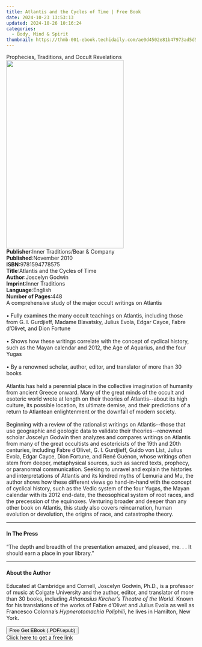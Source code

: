 ```yaml
---
title: Atlantis and the Cycles of Time | Free Book
date: 2024-10-23 13:53:13
updated: 2024-10-26 10:16:24
categories:
  - Body, Mind & Spirit
thumbnail: https://thmb-001-ebook.techidaily.com/ae0d4502e81b47973ad5d50591fa2d65eb26b534a78d3bb5bcb9521cd8e98b9d.jpg
---
```

<main id="book-container">
  <div class="flex flex-col">
    <div class="book-brief flex-1 py-6 px-4 sm:p-6 md:py-10 md:px-8">
      <!-- brief-->
      <div class="book-brief-main">
        Prophecies, Traditions, and Occult Revelations
      </div>
    </div>
    <div
      class="book-meta-info flex-1 grid gap-4 col-start-1 col-end-3 row-start-1 sm:mb-6 sm:grid-cols-4 lg:gap-6 lg:col-start-2 lg:row-end-6 lg:row-span-6 lg:mb-0"
    >
      <div
        class="book-meta-info-left place-content-center mt-4 p-4 text-sm leading-6 col-start-2 col-span-2 dark:text-slate-400"
      >
        <img
          class="w-full h-500 object-cover rounded-lg sm:h-255 sm:col-span-2 lg:col-span-full"
          src="https://img-001-ebook.techidaily.com/7766d7871c8f5811b8a45aeaf11ea25de413d04b52a5b81a13745c67a29ba610.jpg"
          alt=""
          width="312"
          height="500"
        />
      </div>
      <div
        class="book-meta-info-right mt-2 col-start-1 row-start-2 col-span-3 self-center"
      >
        <!-- meta data  -->
        <div class="flex flex-col px-4 md:px-8">
          <div class="flex-1">
            <strong>Publisher</strong>:<span class="px-2"
              >Inner Traditions/Bear &amp; Company</span
            >
          </div>
          <div class="flex-1">
            <strong>Published</strong>:<span class="px-2">November 2010</span>
          </div>
          <div class="flex-1">
            <strong>ISBN</strong>:<span class="px-2">9781594778575</span>
          </div>
          <div class="flex-1">
            <strong>Title</strong>:<span class="px-2"
              >Atlantis and the Cycles of Time</span
            >
          </div>
          <div class="flex-1">
            <strong>Author</strong>:<span class="px-2">Joscelyn Godwin</span>
          </div>
          <div class="flex-1">
            <strong>Imprint</strong>:<span class="px-2">Inner Traditions</span>
          </div>
          <div class="flex-1">
            <strong>Language</strong>:<span class="px-2">English</span>
          </div>
          <div class="flex-1">
            <strong>Number of Pages</strong>:<span class="px-2">448</span>
          </div>
        </div>
      </div>
    </div>
    <div class="book-description flex-1 py-6 px-4 sm:p-6 md:py-10 md:px-8">
      <div class="book-description-main">
        <div accordion-content="" id="description">
          A comprehensive study of the major occult writings on Atlantis <br />
          <br />• Fully examines the many occult teachings on Atlantis,
          including those from G. I. Gurdjieff, Madame Blavatsky, Julius Evola,
          Edgar Cayce, Fabre d’Olivet, and Dion Fortune <br />
          <br />• Shows how these writings correlate with the concept of
          cyclical history, such as the Mayan calendar and 2012, the Age of
          Aquarius, and the four Yugas <br />
          <br />• By a renowned scholar, author, editor, and translator of more
          than 30 books <br />
          <br />Atlantis has held a perennial place in the collective
          imagination of humanity from ancient Greece onward. Many of the great
          minds of the occult and esoteric world wrote at length on their
          theories of Atlantis--about its high culture, its possible location,
          its ultimate demise, and their predictions of a return to Atlantean
          enlightenment or the downfall of modern society. <br />
          <br />Beginning with a review of the rationalist writings on
          Atlantis--those that use geographic and geologic data to validate
          their theories--renowned scholar Joscelyn Godwin then analyzes and
          compares writings on Atlantis from many of the great occultists and
          esotericists of the 19th and 20th centuries, including Fabre d’Olivet,
          G. I. Gurdjieff, Guido von List, Julius Evola, Edgar Cayce, Dion
          Fortune, and René Guénon, whose writings often stem from deeper,
          metaphysical sources, such as sacred texts, prophecy, or paranormal
          communication. Seeking to unravel and explain the histories and
          interpretations of Atlantis and its kindred myths of Lemuria and Mu,
          the author shows how these different views go hand-in-hand with the
          concept of cyclical history, such as the Vedic system of the four
          Yugas, the Mayan calendar with its 2012 end-date, the theosophical
          system of root races, and the precession of the equinoxes. Venturing
          broader and deeper than any other book on Atlantis, this study also
          covers reincarnation, human evolution or devolution, the origins of
          race, and catastrophe theory.
        </div>
        <div class="accordion-fader"></div>
      </div>
    </div>
    <div class="book-excerpts flex-1 py-6 px-4 sm:p-6 md:py-10 md:px-8">
      <!-- excerpts-->
      <div class="book-excerpts-main">
        <hr />
        <h4 class="placeholder placeholder-heading">
          <span>In The Press</span>
        </h4>
        <p>
          “The depth and breadth of the presentation amazed, and pleased, me. .
          . It should earn a place in your library.”
        </p>
      </div>
    </div>
    <div class="book-about-author flex-1 py-6 px-4 sm:p-6 md:py-10 md:px-8">
      <!-- about author-->
      <div class="book-main-author-main">
        <hr />
        <h4 class="placeholder placeholder-heading">
          <span>About the Author</span>
        </h4>
        <p>
          Educated at Cambridge and Cornell, Joscelyn Godwin, Ph.D., is a
          professor of music at Colgate University and the author, editor, and
          translator of more than 30 books, including
          <i>Athanasius Kircher’s Theatre of the World</i>. Known for his
          translations of the works of Fabre d’Olivet and Julius Evola as well
          as Francesco Colonna’s <i>Hypnerotomachia Poliphili</i>, he lives in
          Hamilton, New York.
        </p>
      </div>
    </div>
    <div class="book-free-get flex-1 py-6 px-4 sm:p-6 md:py-10 md:px-8">
      <button
        id="btn-free-get"
        class="bg-blue-500 hover:bg-blue-700 text-white font-bold py-2 px-4 rounded"
      >
        Free Get EBook (.PDF/.epub)
      </button>
      <div id="countdown-display" class="px-2 text-lg mt-2"></div>
      <a
        id="free-link"
        class="hidden bg-blue-500 hover:bg-blue-700 text-white font-bold py-2 px-4 rounded"
        href="https://www.ebooks.com/en-us/book/95782177/atlantis-and-the-cycles-of-time/joscelyn-godwin/"
        target="_blank"
        >Click here to get a free link</a
      >
    </div>
    <script>
      let countdownTime = 0;
      let countdownInterval = null;
      document
        .getElementById('btn-free-get')
        .addEventListener('click', startCountdown);
      function startCountdown() {
        countdownTime = new Date().getTime() + 60000 * 3;
        countdownInterval = setInterval(updateCountdown, 1000);
        document.getElementById('btn-free-get').disabled = true;
        document
          .getElementById('btn-free-get')
          .classList.add('bg-gray-500', 'cursor-not-allowed');
      }
      function updateCountdown() {
        let currentTime = new Date().getTime();
        let timeLeft = countdownTime - currentTime;
        let secondsLeft = Math.floor(timeLeft / 1000);
        document.getElementById('countdown-display').innerHTML =
          `Remaining time: ${secondsLeft} seconds.`;
        if (secondsLeft <= 0) {
          clearInterval(countdownInterval);
          document.getElementById('btn-free-get').classList.add('hidden');
          document.getElementById('free-link').classList.remove('hidden');
          document.getElementById('countdown-display').innerHTML = '';
        }
      }
    </script>
  </div>
</main>
